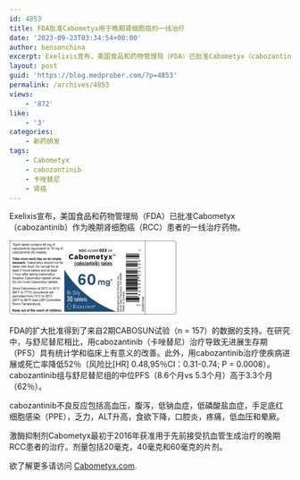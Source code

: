 ```yaml
---
id: 4853
title: FDA批准Cabometyx用于晚期肾细胞癌的一线治疗
date: '2023-09-23T03:34:54+00:00'
author: bensonchina
excerpt: Exelixis宣布，美国食品和药物管理局（FDA）已批准Cabometyx（cabozantinib）作为晚期肾细胞癌（RCC）患者的一线治疗药物。
layout: post
guid: 'https://blog.medprober.com/?p=4853'
permalink: /archives/4853
views:
    - '872'
like:
    - '3'
categories:
    - 新药研发
tags:
    - Cabometyx
    - cabozantinib
    - 卡唑替尼
    - 肾癌
---
```


Exelixis宣布，美国食品和药物管理局（FDA）已批准Cabometyx（cabozantinib）作为晚期肾细胞癌（RCC）患者的一线治疗药物。

![](/assets/uploads/2017/12/cabometyx-60mg-label-300x134.jpg)

FDA的扩大批准得到了来自2期CABOSUN试验（n = 157）的数据的支持。在研究中，与舒尼替尼相比，用cabozantinib（卡唑替尼）治疗导致无进展生存期（PFS）具有统计学和临床上有意义的改善。此外，用cabozantinib治疗使疾病进展或死亡率降低52％（风险比\[HR\] 0.48,95％CI：0.31-0.74; P = 0.0008）。cabozantinib组与舒尼替尼组的中位PFS（8.6个月vs 5.3个月）高于3.3个月（62％）。

cabozantinib不良反应包括高血压，腹泻，低钠血症，低磷酸盐血症，手足底红细胞感染（PPE），乏力，ALT升高，食欲下降，口腔炎，疼痛，低血压和晕厥。

激酶抑制剂Cabometyx最初于2016年获准用于先前接受抗血管生成治疗的晚期RCC患者的治疗。剂量包括20毫克，40毫克和60毫克的片剂。

欲了解更多请访问 [Cabometyx.com](http://www.cabometyx.com/).